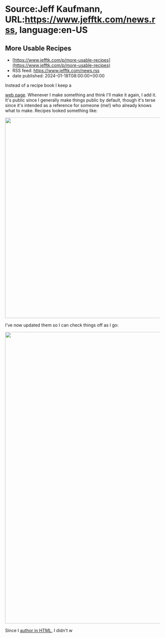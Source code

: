 # Source:Jeff Kaufmann, URL:https://www.jefftk.com/news.rss, language:en-US

## More Usable Recipes
 - [https://www.jefftk.com/p/more-usable-recipes](https://www.jefftk.com/p/more-usable-recipes)
 - RSS feed: https://www.jefftk.com/news.rss
 - date published: 2024-01-18T08:00:00+00:00

<p><span>

Instead of a recipe book I keep a </span>

<a href="https://www.jefftk.com/recipes/">web page</a>.
Whenever I make something and think I'll make it again, I add it.
It's public since I generally make things public by default, though
it's terse since it's intended as a reference for someone (me!) who
already knows what to make.  Recipes looked something like:



<p>

<a href="https://www.jefftk.com/recipes-traditional-big.png"><img class="mobile-fullwidth" height="651" src="https://www.jefftk.com/recipes-traditional.png" width="550" /><div class="image-vertical-spacer"></div></a>

</p>

<p>

I've now updated them so I can check things off as I go:

</p>

<p>

<a href="https://www.jefftk.com/recipes-usable-big.png"><img class="mobile-fullwidth" height="946" src="https://www.jefftk.com/recipes-usable.png" width="550" /><div class="image-vertical-spacer"></div></a>

</p>

<p>

Since I <a href="https://www.jefftk.com/p/hand-writing-mathml">author
in HTML</a>, I didn't w

